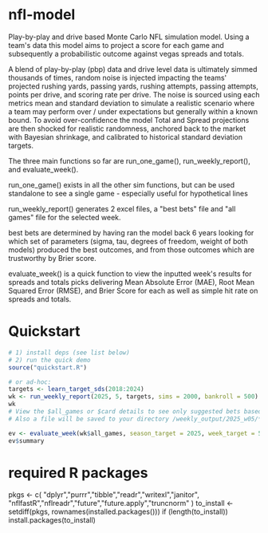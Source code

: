 # nfl-model
Play-by-play and drive based Monte Carlo NFL simulation model. Using a team's data this model aims to project a score for each game and subsequently a probabilistic outcome against vegas spreads and totals. 

A blend of play-by-play (pbp) data and drive level data is ultimately simmed thousands of times, random noise is injected impacting the teams' projected rushing yards, passing yards, rushing attempts, passing attempts, points per drive, and scoring rate per drive. The noise is sourced using each metrics mean and standard deviation to simulate a realistic scenario where a team may perform over / under expectations but generally within a known bound. To avoid over-confidence the model Total and Spread projections are then shocked for realistic randomness, anchored back to the market with Bayesian shrinkage, and calibrated to historical standard deviation targets. 

The three main functions so far are run_one_game(), run_weekly_report(), and evaluate_week(). 

run_one_game() exists in all the other sim functions, but can be used standalone to see a single game - especially useful for hypothetical lines

run_weekly_report() generates 2 excel files, a "best bets" file and "all games" file for the selected week. 
  
  best bets are determined by having ran the model back 6 years looking for which set of parameters (sigma, tau, degrees of freedom, weight of both models) produced the best outcomes, and from those outcomes which are trustworthy by Brier score. 

evaluate_week() is a quick function to view the inputted week's results for spreads and totals picks delivering Mean Absolute Error (MAE), Root Mean Squared Error (RMSE), and Brier Score for each as well as simple hit rate on spreads and totals. 


# Quickstart
```R
# 1) install deps (see list below)
# 2) run the quick demo
source("quickstart.R")

# or ad-hoc:
targets <- learn_target_sds(2018:2024)
wk <- run_weekly_report(2025, 5, targets, sims = 2000, bankroll = 500)
wk
# View the $all_games or $card details to see only suggested bets based on model history or all games for the week with ATS/Total pick/probability
# Also a file will be saved to your directory /weekly_output/2025_w05/*.xlsx

ev <- evaluate_week(wk$all_games, season_target = 2025, week_target = 5)
ev$summary

```
# required R packages
pkgs <- c(
  "dplyr","purrr","tibble","readr","writexl","janitor",
  "nflfastR","nflreadr","future","future.apply","truncnorm"
)
to_install <- setdiff(pkgs, rownames(installed.packages()))
if (length(to_install)) install.packages(to_install)
